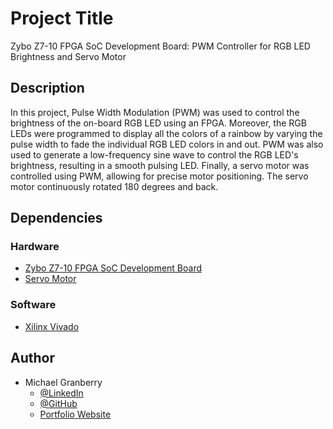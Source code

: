 # Project Title

Zybo Z7-10 FPGA SoC Development Board: PWM Controller for RGB LED Brightness and Servo Motor

## Description

In this project, Pulse Width Modulation (PWM) was used to control the brightness of the on-board RGB LED using an FPGA. Moreover, the RGB LEDs were programmed to display all the colors of a rainbow by varying the pulse width to fade the individual RGB LED colors in and out. PWM was also used to generate a low-frequency sine wave to control the RGB LED's brightness, resulting in a smooth pulsing LED. Finally, a servo motor was controlled using PWM, allowing for precise motor positioning. The servo motor continuously rotated 180 degrees and back.

## Dependencies

### Hardware

* [Zybo Z7-10 FPGA SoC Development Board](https://digilent.com/shop/zybo-z7-zynq-7000-arm-fpga-soc-development-board/?gad_source=1&gclid=Cj0KCQiAkeSsBhDUARIsAK3tiedDBNo96Tg5VWCeuEqzXgPKJSFg8GQ0qwLCV-v5TlTKltLerrQGLDkaAjBgEALw_wcB)
* [Servo Motor](https://www.amazon.com/hz/mobile/mission?p=7ShSMxAA3l4M91d6O7fG385SJn3x68jlWrIYgEix3qCfkZQT2oWBm%2Bewx2Idqpza6WAnosm51Y4ExSP6vlVQtvSM0uYuQ9KDMq4KHP%2BdMxcRX8ROEFNNYXTBI%2BJcn1tr0%2FLf9IOFbShY6dGo4MxI5hFfnQnXwaRUqHP%2BVVshe%2Fx4p271CWOyn6rQp68Atxe32Uu7fz1GUJb1zc%2FvAEP6zoYmYRTbF4EgQoOKk3O4EWqhTA9AUiPgk6Ni3hG8oHI7sY%2FOkjdFEll53gfEyUMgZewsl2nGfwMsMlHkEAOu5ZkVqjqeAOescTXPcLq1n6spBFC8xZX1F0U%2FC2ieYIXid9%2FJsQcSuQQ7IRd2V4L6IX2fnLWRBQ%2B%2Fr4EY3nRQconL6NU1cjMVjJo%3D&ref_=ci_mcx_mi&pf_rd_r=9HADG126YYZX73AK8R5H&pf_rd_p=1167637a-376e-4d30-92da-a7977b0ccfaa&pd_rd_r=53d55dd0-d3b2-4308-b9dc-7ff31e8b14b1&pd_rd_w=qKUVq&pd_rd_wg=CbyLg)

### Software

* [Xilinx Vivado](https://www.xilinx.com/products/design-tools/vivado.html)

## Author

* Michael Granberry
    * [@LinkedIn](https://www.linkedin.com/in/michaelgranberryii/)
    * [@GitHub](https://github.com/michaelgranberryii)
    * [Portfolio Website](https://www.michaelgranberryii.com/)

